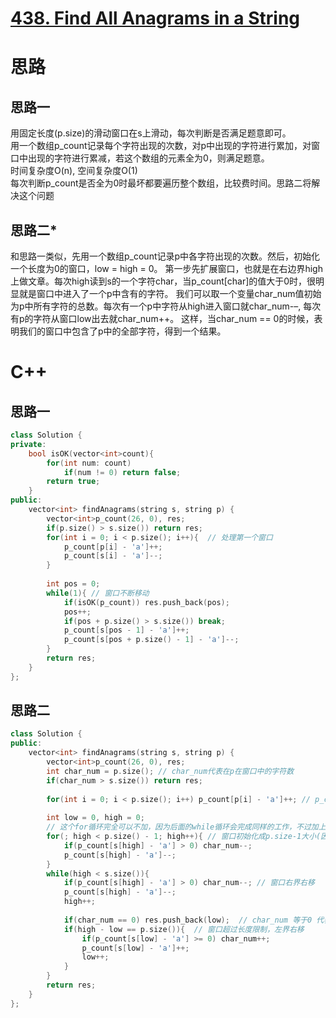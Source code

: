 # [438. Find All Anagrams in a String](https://leetcode.com/problems/find-all-anagrams-in-a-string/description/)
# 思路
## 思路一
用固定长度(p.size)的滑动窗口在s上滑动，每次判断是否满足题意即可。   
用一个数组p_count记录每个字符出现的次数，对p中出现的字符进行累加，对窗口中出现的字符进行累减，若这个数组的元素全为0，则满足题意。   
时间复杂度O(n), 空间复杂度O(1)    
每次判断p_count是否全为0时最坏都要遍历整个数组，比较费时间。思路二将解决这个问题
## 思路二*
和思路一类似，先用一个数组p_count记录p中各字符出现的次数。然后，初始化一个长度为0的窗口，low = high = 0。
第一步先扩展窗口，也就是在右边界high上做文章。每次high读到s的一个字符char，当p_count[char]的值大于0时，很明显就是窗口中进入了一个p中含有的字符。
我们可以取一个变量char_num值初始为p中所有字符的总数。每次有一个p中字符从high进入窗口就char_num-–, 每次有p的字符从窗口low出去就char_num++。
这样，当char_num == 0的时候，表明我们的窗口中包含了p中的全部字符，得到一个结果。 
# C++
## 思路一
```C++
class Solution {
private:
    bool isOK(vector<int>count){
        for(int num: count)
            if(num != 0) return false;
        return true;
    }
public:
    vector<int> findAnagrams(string s, string p) {
        vector<int>p_count(26, 0), res;
        if(p.size() > s.size()) return res;
        for(int i = 0; i < p.size(); i++){  // 处理第一个窗口
            p_count[p[i] - 'a']++;  
            p_count[s[i] - 'a']--;
        }
        
        int pos = 0;
        while(1){ // 窗口不断移动
            if(isOK(p_count)) res.push_back(pos);
            pos++;
            if(pos + p.size() > s.size()) break;
            p_count[s[pos - 1] - 'a']++;
            p_count[s[pos + p.size() - 1] - 'a']--;
        }
        return res;
    }
};
```
## 思路二

```C++
class Solution {
public:
    vector<int> findAnagrams(string s, string p) {
        vector<int>p_count(26, 0), res;
        int char_num = p.size(); // char_num代表在p在窗口中的字符数
        if(char_num > s.size()) return res;
        
        for(int i = 0; i < p.size(); i++) p_count[p[i] - 'a']++; // p_count记录p中出现的字母次数
        
        int low = 0, high = 0;
        // 这个for循环完全可以不加，因为后面的while循环会完成同样的工作，不过加上后由于少执行了一个if语句所以会快一些
        for(; high < p.size() - 1; high++){ // 窗口初始化成p.size-1大小(因为while里面会立马增大窗口大小)
            if(p_count[s[high] - 'a'] > 0) char_num--; 
            p_count[s[high] - 'a']--;
        }
        while(high < s.size()){
            if(p_count[s[high] - 'a'] > 0) char_num--; // 窗口右界右移
            p_count[s[high] - 'a']--;
            high++;
            
            if(char_num == 0) res.push_back(low);  // char_num 等于0 代表p中字符全在窗口中
            if(high - low == p.size()){  // 窗口超过长度限制，左界右移
                if(p_count[s[low] - 'a'] >= 0) char_num++;
                p_count[s[low] - 'a']++;
                low++;
            }
        }
        return res;
    }
};
```
